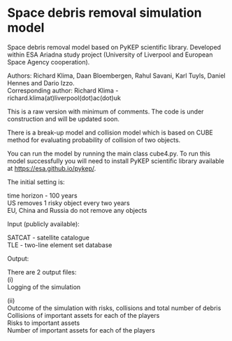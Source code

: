 # Space debris removal simulation model

Space debris removal model based on PyKEP scientific library. Developed within ESA Ariadna study project (University of Liverpool and European Space Agency cooperation).  

Authors: Richard Klima, Daan Bloembergen, Rahul Savani, Karl Tuyls, Daniel Hennes and Dario Izzo.  
Corresponding author: Richard Klima - richard.klima(at)liverpool(dot)ac(dot)uk  

This is a raw version with minimum of comments. The code is under construction and will be updated soon.  

There is a break-up model and collision model which is based on CUBE method for evaluating probability of collision of two objects.  

You can run the model by running the main class cube4.py. To run this model successfully you will need to install PyKEP scientific library available at https://esa.github.io/pykep/.  


The initial setting is:  

time horizon - 100 years  
US removes 1 risky object every two years  
EU, China and Russia do not remove any objects  

Input (publicly available):  

SATCAT - satellite catalogue  
TLE - two-line element set database  

Output:  

There are 2 output files:  
(i)   
Logging of the simulation

(ii)  
Outcome of the simulation with risks, collisions and total number of debris
Collisions of important assets for each of the players  
Risks to important assets  
Number of important assets for each of the players  

